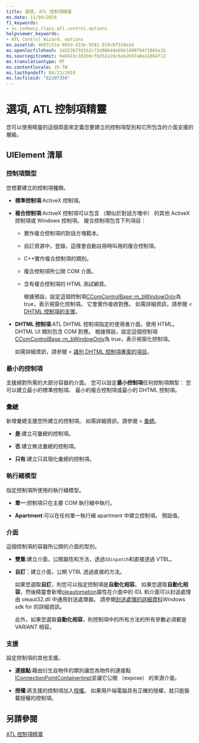 ```yaml
---
title: 選項, ATL 控制項精靈
ms.date: 11/04/2016
f1_keywords:
- vc.codewiz.class.atl.control.options
helpviewer_keywords:
- ATL Control Wizard, options
ms.assetid: 4607c51a-992d-433e-9281-919c6f519a3d
ms.openlocfilehash: 1dd136739162c72d8064deb9b1498794f1985e1b
ms.sourcegitcommit: 0ab61bc3d2b6cfbd52a16c6ab2b97a8ea1864f12
ms.translationtype: MT
ms.contentlocale: zh-TW
ms.lasthandoff: 04/23/2019
ms.locfileid: "62197350"
---
```

# <a name="options-atl-control-wizard"></a>選項, ATL 控制項精靈

您可以使用精靈的這個頁面來定義您要建立的控制項型別和它所包含的介面支援的層級。

## <a name="uielement-list"></a>UIElement 清單

### <a name="control-type"></a>控制項類型

您想要建立的控制項種類。

- **標準控制項**:ActiveX 控制項。

- **複合控制項**:ActiveX 控制項可以包含 （類似於對話方塊中） 的其他 ActiveX 控制項或 Windows 控制項。 複合控制項包含下列項目：

  - 實作複合控制項的對話方塊範本。

  - 自訂資源中，登錄，這樣會自動註冊時叫用的複合控制項。

  - C++實作複合控制項的類別。

  - 複合控制項所公開 COM 介面。

  - 含有複合控制項的 HTML 測試網頁。

    根據預設，設定這個控制項[CComControlBase::m_bWindowOnly](../../atl/reference/ccomcontrolbase-class.md#m_bwindowonly)為 true，表示視窗化控制項。 它會實作接收對應。 如需詳細資訊，請參閱 < [DHTML 控制項的支援](../../atl/atl-support-for-dhtml-controls.md)。

- **DHTML 控制項**:ATL DHTML 控制項指定的使用者介面，使用 HTML。 DHTML UI 類別包含 COM 對應。 根據預設，設定這個控制項[CComControlBase::m_bWindowOnly](../../atl/reference/ccomcontrolbase-class.md#m_bwindowonly)為 true，表示視窗化控制項。

   如需詳細資訊，請參閱 <<c0> [ 識別 DHTML 控制項專案的項目](../../atl/identifying-the-elements-of-the-dhtml-control-project.md)。

### <a name="minimal-control"></a>最小的控制項

支援絕對所需的大部分容器的介面。 您可以設定**最小控制項**任何控制項類型： 您可以建立最小的標準控制項、 最小的複合控制項或最小的 DHTML 控制項。

### <a name="aggregation"></a>彙總

新增彙總支援您所建立的控制項。 如需詳細資訊，請參閱 <<c0> [ 彙總](../../atl/aggregation.md)。

- **是**:建立可彙總的控制項。

- **否**:建立無法彙總的控制項。

- **只有**:建立只具現化彙總的控制項。

### <a name="threading-model"></a>執行緒模型

指定控制項所使用的執行緒模型。

- **單一**:控制項只在主要 COM 執行緒中執行。

- **Apartment**:可以在任何單一執行緒 apartment 中建立控制項。 預設值。

### <a name="interface"></a>介面

這個控制項的容器所公開的介面的型別。

- **雙重**:建立介面，公開屬性和方法，透過`IDispatch`和直接透過 VTBL。

- **自訂**：建立介面，公開 VTBL 透過直接的方法。

   如果您選取**自訂**，則您可以指定控制項是**自動化相容**。 如果您選取**自動化相容**，然後精靈會新增[oleautomation](../../windows/oleautomation.md)屬性在介面中的 IDL 和介面可以封送處理由 oleaut32.dll 中通用封送處理器。 請參閱[封送處理的詳細資料](/windows/desktop/com/marshaling-details)Windows sdk for 的詳細資訊。

   此外，如果您選取**自動化相容**，則控制項中的所有方法的所有參數必須都是 VARIANT 相容。

### <a name="support"></a>支援

設定控制項的其他支援。

- **連接點**:藉由衍生自物件的類別讓您為物件的連接點[IConnectionPointContainerImpl](../../atl/reference/iconnectionpointcontainerimpl-class.md)並讓它公開 （expose） 的來源介面。

- **授權**:將支援的控制項加入[授權](/windows/desktop/com/licensing)。 如果用戶端電腦具有正確的授權，就只能裝載授權的控制項。

## <a name="see-also"></a>另請參閱

[ATL 控制項精靈](../../atl/reference/atl-control-wizard.md)

